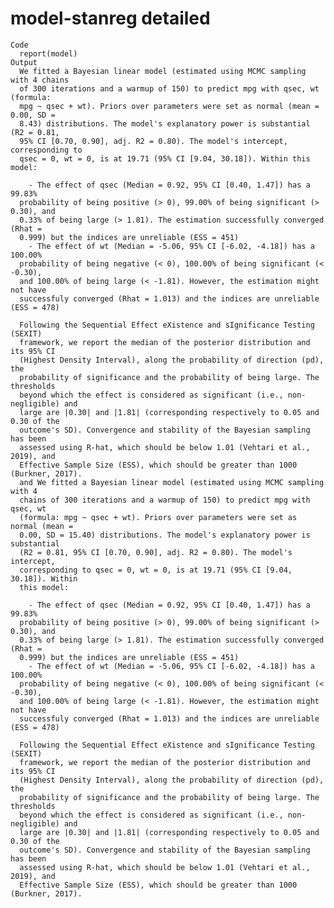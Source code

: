 # model-stanreg detailed

    Code
      report(model)
    Output
      We fitted a Bayesian linear model (estimated using MCMC sampling with 4 chains
      of 300 iterations and a warmup of 150) to predict mpg with qsec, wt (formula:
      mpg ~ qsec + wt). Priors over parameters were set as normal (mean = 0.00, SD =
      8.43) distributions. The model's explanatory power is substantial (R2 = 0.81,
      95% CI [0.70, 0.90], adj. R2 = 0.80). The model's intercept, corresponding to
      qsec = 0, wt = 0, is at 19.71 (95% CI [9.04, 30.18]). Within this model:
      
        - The effect of qsec (Median = 0.92, 95% CI [0.40, 1.47]) has a 99.83%
      probability of being positive (> 0), 99.00% of being significant (> 0.30), and
      0.33% of being large (> 1.81). The estimation successfully converged (Rhat =
      0.999) but the indices are unreliable (ESS = 451)
        - The effect of wt (Median = -5.06, 95% CI [-6.02, -4.18]) has a 100.00%
      probability of being negative (< 0), 100.00% of being significant (< -0.30),
      and 100.00% of being large (< -1.81). However, the estimation might not have
      successfuly converged (Rhat = 1.013) and the indices are unreliable (ESS = 478)
      
      Following the Sequential Effect eXistence and sIgnificance Testing (SEXIT)
      framework, we report the median of the posterior distribution and its 95% CI
      (Highest Density Interval), along the probability of direction (pd), the
      probability of significance and the probability of being large. The thresholds
      beyond which the effect is considered as significant (i.e., non-negligible) and
      large are |0.30| and |1.81| (corresponding respectively to 0.05 and 0.30 of the
      outcome's SD). Convergence and stability of the Bayesian sampling has been
      assessed using R-hat, which should be below 1.01 (Vehtari et al., 2019), and
      Effective Sample Size (ESS), which should be greater than 1000 (Burkner, 2017).
      and We fitted a Bayesian linear model (estimated using MCMC sampling with 4
      chains of 300 iterations and a warmup of 150) to predict mpg with qsec, wt
      (formula: mpg ~ qsec + wt). Priors over parameters were set as normal (mean =
      0.00, SD = 15.40) distributions. The model's explanatory power is substantial
      (R2 = 0.81, 95% CI [0.70, 0.90], adj. R2 = 0.80). The model's intercept,
      corresponding to qsec = 0, wt = 0, is at 19.71 (95% CI [9.04, 30.18]). Within
      this model:
      
        - The effect of qsec (Median = 0.92, 95% CI [0.40, 1.47]) has a 99.83%
      probability of being positive (> 0), 99.00% of being significant (> 0.30), and
      0.33% of being large (> 1.81). The estimation successfully converged (Rhat =
      0.999) but the indices are unreliable (ESS = 451)
        - The effect of wt (Median = -5.06, 95% CI [-6.02, -4.18]) has a 100.00%
      probability of being negative (< 0), 100.00% of being significant (< -0.30),
      and 100.00% of being large (< -1.81). However, the estimation might not have
      successfuly converged (Rhat = 1.013) and the indices are unreliable (ESS = 478)
      
      Following the Sequential Effect eXistence and sIgnificance Testing (SEXIT)
      framework, we report the median of the posterior distribution and its 95% CI
      (Highest Density Interval), along the probability of direction (pd), the
      probability of significance and the probability of being large. The thresholds
      beyond which the effect is considered as significant (i.e., non-negligible) and
      large are |0.30| and |1.81| (corresponding respectively to 0.05 and 0.30 of the
      outcome's SD). Convergence and stability of the Bayesian sampling has been
      assessed using R-hat, which should be below 1.01 (Vehtari et al., 2019), and
      Effective Sample Size (ESS), which should be greater than 1000 (Burkner, 2017).

